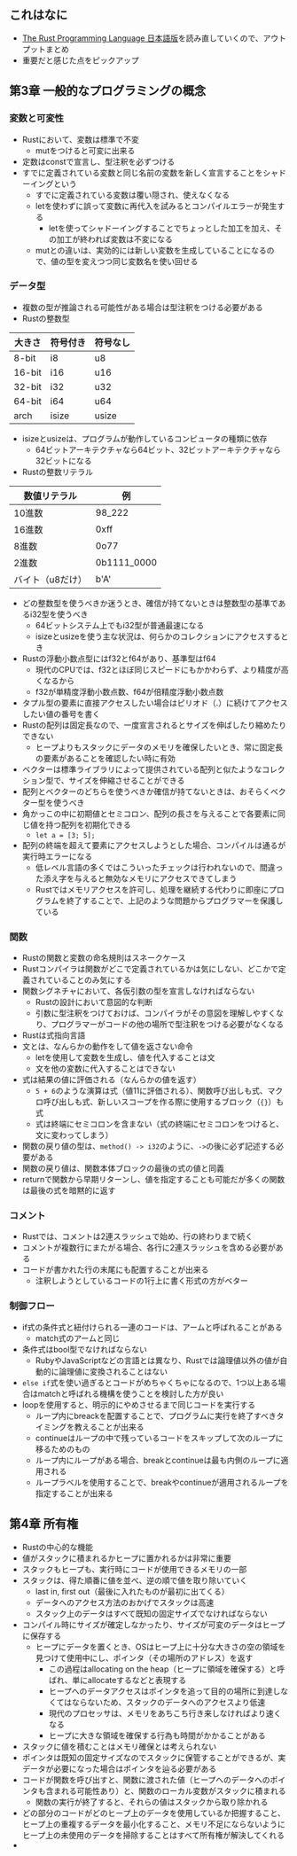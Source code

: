 ## これはなに
- [The Rust Programming Language 日本語版](https://doc.rust-jp.rs/book-ja/title-page.html)を読み直していくので、アウトプットまとめ
- 重要だと感じた点をピックアップ

## 第3章 一般的なプログラミングの概念
### 変数と可変性
- Rustにおいて、変数は標準で不変
	- mutをつけると可変に出来る
- 定数はconstで宣言し、型注釈を必ずつける
- すでに定義されている変数と同じ名前の変数を新しく宣言することをシャドーイングという
	- すでに定義されている変数は覆い隠され、使えなくなる
	- letを使わずに誤って変数に再代入を試みるとコンパイルエラーが発生する
		- letを使ってシャドーイングすることでちょっとした加工を加え、その加工が終われば変数は不変になる
	- mutとの違いは、実効的には新しい変数を生成していることになるので、値の型を変えつつ同じ変数名を使い回せる

### データ型
- 複数の型が推論される可能性がある場合は型注釈をつける必要がある
- Rustの整数型

| 大きさ    | 符号付き  | 符号なし  |
| ------ | ----- | ----- |
| 8-bit  | i8    | u8    |
| 16-bit | i16   | u16   |
| 32-bit | i32   | u32   |
| 64-bit | i64   | u64   |
| arch   | isize | usize |

- isizeとusizeは、プログラムが動作しているコンピュータの種類に依存
	- 64ビットアーキテクチャなら64ビット、32ビットアーキテクチャなら32ビットになる
- Rustの整数リテラル

| 数値リテラル    | 例           |
| --------- | ----------- |
| 10進数      | 98_222      |
| 16進数      | 0xff        |
| 8進数       | 0o77        |
| 2進数       | 0b1111_0000 |
| バイト（u8だけ） | b'A'        |

- どの整数型を使うべきか迷うとき、確信が持てないときは整数型の基準であるi32型を使うべき
	- 64ビットシステム上でもi32型が普通最速になる
	- isizeとusizeを使う主な状況は、何らかのコレクションにアクセスするとき
- Rustの浮動小数点型にはf32とf64があり、基準型はf64
	- 現代のCPUでは、f32とほぼ同じスピードにもかかわらず、より精度が高くなるから
	- f32が単精度浮動小数点数、f64が倍精度浮動小数点数
- タプル型の要素に直接アクセスしたい場合はピリオド（.）に続けてアクセスしたい値の番号を書く
- Rustの配列は固定長なので、一度宣言されるとサイズを伸ばしたり縮めたりできない
	- ヒープよりもスタックにデータのメモリを確保したいとき、常に固定長の要素があることを確認したい時に有効
- ベクターは標準ライブラリによって提供されている配列と似たようなコレクション型で、サイズを伸縮させることができる
- 配列とベクターのどちらを使うべきか確信が持てないときは、おそらくベクター型を使うべき
- 角かっこの中に初期値とセミコロン、配列の長さを与えることで各要素に同じ値を持つ配列を初期化できる
	- `let a = [3; 5];`
- 配列の終端を超えて要素にアクセスしようとした場合、コンパイルは通るが実行時エラーになる
	- 低レベル言語の多くではこういったチェックは行われないので、間違った添え字を与えると無効なメモリにアクセスできてしまう
	- Rustではメモリアクセスを許可し、処理を継続する代わりに即座にプログラムを終了することで、上記のような問題からプログラマーを保護している

### 関数
- Rustの関数と変数の命名規則はスネークケース
- Rustコンパイラは関数がどこで定義されているかは気にしない、どこかで定義されていることのみ気にする
- 関数シグネチャにおいて、各仮引数の型を宣言しなければならない
	- Rustの設計において意図的な判断
	- 引数に型注釈をつけておけば、コンパイラがその意図を理解しやすくなり、プログラマーがコードの他の場所で型注釈をつける必要がなくなる
- Rustは式指向言語
- 文とは、なんらかの動作をして値を返さない命令
	- letを使用して変数を生成し、値を代入することは文
	- 文を他の変数に代入することはできない
- 式は結果の値に評価される（なんらかの値を返す）
	- `5 + 6`のような演算は式（値11に評価される）、関数呼び出しも式、マクロ呼び出しも式、新しいスコープを作る際に使用するブロック（`{}`）も式
	- 式は終端にセミコロンを含まない（式の終端にセミコロンをつけると、文に変わってしまう）
- 関数の戻り値の型は、`method() -> i32`のように、`->`の後に必ず記述する必要がある
- 関数の戻り値は、関数本体ブロックの最後の式の値と同義
- returnで関数から早期リターンし、値を指定することも可能だが多くの関数は最後の式を暗黙的に返す

### コメント
- Rustでは、コメントは2連スラッシュで始め、行の終わりまで続く
- コメントが複数行にまたがる場合、各行に2連スラッシュを含める必要がある
- コードが書かれた行の末尾にも配置することが出来る
	- 注釈しようとしているコードの1行上に書く形式の方がベター

### 制御フロー
- if式の条件式と紐付けられる一連のコードは、アームと呼ばれることがある
	- match式のアームと同じ
- 条件式はbool型でなければならない
	- RubyやJavaScriptなどの言語とは異なり、Rustでは論理値以外の値が自動的に論理値に変換されることはない
- `else if`式を使い過ぎるとコードがめちゃくちゃになるので、1つ以上ある場合はmatchと呼ばれる機構を使うことを検討した方が良い
- loopを使用すると、明示的にやめさせるまで同じコードを実行する
	- ループ内にbreackを配置することで、プログラムに実行を終了すべきタイミングを教えることが出来る
	- continueはループの中で残っているコードをスキップして次のループに移るためのもの
	- ループ内にループがある場合、breakとcontinueは最も内側のループに適用される
	- ループラベルを使用することで、breakやcontinueが適用されるループを指定することが出来る

## 第4章 所有権
- Rustの中心的な機能
- 値がスタックに積まれるかヒープに置かれるかは非常に重要
- スタックもヒープも、実行時にコードが使用できるメモリの一部
- スタックは、得た順番に値を並べ、逆の順で値を取り除いていく
	- last in, first out（最後に入れたものが最初に出てくる）
	- データへのアクセス方法のおかげでスタックは高速
	- スタック上のデータはすべて既知の固定サイズでなければならない
- コンパイル時にサイズが確定しなかったり、サイズが可変のデータはヒープに保存する
	- ヒープにデータを置くとき、OSはヒープ上に十分な大きさの空の領域を見つけて使用中にし、ポインタ（その場所のアドレス）を返す
		- この過程はallocating on the heap（ヒープに領域を確保する）と呼ばれ、単にallocateするなどと表現する
		- ヒープへのデータアクセスはポインタを追って目的の場所に到達しなくてはならないため、スタックのデータへのアクセスより低速
		- 現代のプロセッサは、メモリをあちこち行き来しなければより速くなる
		- ヒープに大きな領域を確保する行為も時間がかかることがある
- スタックに値を積むことはメモリ確保とは考えられない
- ポインタは既知の固定サイズなのでスタックに保管することができるが、実データが必要になった場合はポインタを辿る必要がある
- コードが関数を呼び出すと、関数に渡された値（ヒープへのデータへのポインタも含まれる可能性あり）と、関数のローカル変数がスタックに積まれる
	- 関数の実行が終了すると、それらの値はスタックから取り除かれる
- どの部分のコードがどのヒープ上のデータを使用しているか把握すること、ヒープ上の重複するデータを最小化すること、メモリ不足にならないようにヒープ上の未使用のデータを掃除することはすべて所有権が解決してくれる
- 